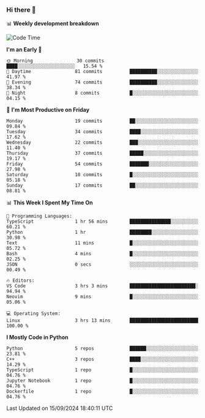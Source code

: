 ### Hi there 👋

📊 **Weekly development breakdown**
<!--START_SECTION:waka-->
![Code Time](http://img.shields.io/badge/Code%20Time-225%20hrs%2048%20mins-blue)

**I'm an Early 🐤** 

```text
🌞 Morning                30 commits          ████░░░░░░░░░░░░░░░░░░░░░   15.54 % 
🌆 Daytime                81 commits          ██████████░░░░░░░░░░░░░░░   41.97 % 
🌃 Evening                74 commits          ██████████░░░░░░░░░░░░░░░   38.34 % 
🌙 Night                  8 commits           █░░░░░░░░░░░░░░░░░░░░░░░░   04.15 % 
```
📅 **I'm Most Productive on Friday** 

```text
Monday                   19 commits          ██░░░░░░░░░░░░░░░░░░░░░░░   09.84 % 
Tuesday                  34 commits          ████░░░░░░░░░░░░░░░░░░░░░   17.62 % 
Wednesday                22 commits          ███░░░░░░░░░░░░░░░░░░░░░░   11.40 % 
Thursday                 37 commits          █████░░░░░░░░░░░░░░░░░░░░   19.17 % 
Friday                   54 commits          ███████░░░░░░░░░░░░░░░░░░   27.98 % 
Saturday                 10 commits          █░░░░░░░░░░░░░░░░░░░░░░░░   05.18 % 
Sunday                   17 commits          ██░░░░░░░░░░░░░░░░░░░░░░░   08.81 % 
```


📊 **This Week I Spent My Time On** 

```text
💬 Programming Languages: 
TypeScript               1 hr 56 mins        ███████████████░░░░░░░░░░   60.21 % 
Python                   1 hr                ████████░░░░░░░░░░░░░░░░░   30.98 % 
Text                     11 mins             █░░░░░░░░░░░░░░░░░░░░░░░░   05.72 % 
Bash                     4 mins              █░░░░░░░░░░░░░░░░░░░░░░░░   02.25 % 
JSON                     0 secs              ░░░░░░░░░░░░░░░░░░░░░░░░░   00.49 % 

🔥 Editors: 
VS Code                  3 hrs 3 mins        ████████████████████████░   94.94 % 
Neovim                   9 mins              █░░░░░░░░░░░░░░░░░░░░░░░░   05.06 % 

💻 Operating System: 
Linux                    3 hrs 13 mins       █████████████████████████   100.00 % 
```

**I Mostly Code in Python** 

```text
Python                   5 repos             ██████░░░░░░░░░░░░░░░░░░░   23.81 % 
C++                      3 repos             ████░░░░░░░░░░░░░░░░░░░░░   14.29 % 
TypeScript               1 repo              █░░░░░░░░░░░░░░░░░░░░░░░░   04.76 % 
Jupyter Notebook         1 repo              █░░░░░░░░░░░░░░░░░░░░░░░░   04.76 % 
Dockerfile               1 repo              █░░░░░░░░░░░░░░░░░░░░░░░░   04.76 % 
```




 Last Updated on 15/09/2024 18:40:11 UTC
<!--END_SECTION:waka-->
<!--
**R-enanVieira/R-enanVieira** is a ✨ _special_ ✨ repository because its `README.md` (this file) appears on your GitHub profile.

Here are some ideas to get you started:

- 🔭 I’m currently working on ...
- 🌱 I’m currently learning ...
- 👯 I’m looking to collaborate on ...
- 🤔 I’m looking for help with ...
- 💬 Ask me about ...
- 📫 How to reach me: ...
- 😄 Pronouns: ...
- ⚡ Fun fact: ...
-->
